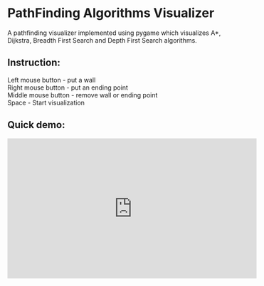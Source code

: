 # PathFinding Algorithms Visualizer
A pathfinding visualizer implemented using pygame which visualizes A*, Dijkstra, Breadth First Search and Depth First Search algorithms. </br>
## Instruction:   
Left mouse button - put a wall </br>
Right mouse button - put an ending point </br>
Middle mouse button - remove wall or ending point </br>
Space - Start visualization</br>
## Quick demo:<br/>
<iframe width="560" height="315" src="https://www.youtube.com/embed/u5RmaVj7JQ8" title="YouTube video player" frameborder="0" allow="accelerometer; autoplay; clipboard-write; encrypted-media; gyroscope; picture-in-picture" allowfullscreen></iframe>